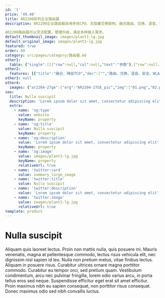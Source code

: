 ```yaml
---
id: '1'
price: '49.40'
title: AR2200系列企业路由器
description: AR2200企业路由器采用多核CPU、无阻塞交换架构，融合路由、交换、语音、安全等多种业务，支持开放业务平台(OSP)，可应用于中型企业总部、大中型企业分支，具有灵活的扩展能力。

AR2200路由器可以灵活配置，便捷升级，满足多种接入需求。
default_thumbnail_image: images/plant1-lg.jpg
default_original_image: images/plant1-lg.jpg
featured: true
order: 69
category: src/pages/category/路由器.md
other1: 
  table: {"single":[[{"row":null,"col":null,"text":"参数"},{"row":null,"col":null,"text":"AR2204-27GE\n/AR2204-27GE-P"},{"row":null,"col":null,"text":"AR2204-51GE\n/AR2204-51GE-P"},{"row":null,"col":null,"text":"AR2204E"},{"row":null,"col":null,"text":"AR2204XE"},{"row":null,"col":null,"text":"AR2220E"},{"row":null,"col":null,"text":"AR2240C"},{"row":null,"col":null,"text":"AR2240"}],[{"row":null,"col":null,"text":"转发性能"},{"row":null,"col":"7","text":"2Mpps-25Mpps"}],[{"row":null,"col":null,"text":"固定端口"},{"row":null,"col":null,"text":" 3* E\n(1*Combo)\n24*GE\nPoE款型：\n8*GE支持PoE"},{"row":null,"col":null,"text":"3*GE\n(1*Combo)\n48*GE\nPoE款型：\n8*GE支持PoE"},{"row":null,"col":null,"text":"3*GE\n(1*Combo)"},{"row":null,"col":null,"text":"2*10GE SFP+，\n10* GE SFP，\n8*GE RJ45 WAN"},{"row":null,"col":null,"text":"3*GE\n(1*Combo)"},{"row":null,"col":null,"text":"4*GE+4GE光+\n2*GE Combo"},{"row":null,"col":null,"text":"3*GE\n(2*Combo)\n/4*GE Combo+\n2*GE SFP/\n4*GE Combo+\n2*10GE SFP+"}],[{"row":null,"col":null,"text":"SIC插槽"},{"row":null,"col":null,"text":"4"},{"row":null,"col":null,"text":"4"},{"row":null,"col":null,"text":"4"},{"row":null,"col":null,"text":"4"},{"row":null,"col":null,"text":"4"},{"row":null,"col":null,"text":"4"},{"row":null,"col":null,"text":"4"}],[{"row":null,"col":null,"text":"WSIC插槽\n(缺省/最大)"},{"row":null,"col":null,"text":"0"},{"row":null,"col":null,"text":"0"},{"row":null,"col":null,"text":"0/2"},{"row":null,"col":null,"text":"0/2"},{"row":null,"col":null,"text":"2/4"},{"row":null,"col":null,"text":"2/4"},{"row":null,"col":null,"text":"2/4"}],[{"row":null,"col":null,"text":"XSIC插槽\n(缺省/最大)"},{"row":null,"col":null,"text":"0"},{"row":null,"col":null,"text":"0"},{"row":null,"col":null,"text":"0"},{"row":null,"col":null,"text":"0"},{"row":null,"col":null,"text":"0/2"},{"row":null,"col":null,"text":"2/4"},{"row":null,"col":null,"text":"2/4"}],[{"row":null,"col":null,"text":"冗余电源"},{"row":null,"col":null,"text":"内置双电源\n(PoE款型)"},{"row":null,"col":null,"text":"内置双电源\n(PoE款型)"},{"row":null,"col":null,"text":"内置双电源"},{"row":null,"col":null,"text":"内置双电源"},{"row":null,"col":null,"text":"RPS"},{"row":null,"col":null,"text":"内置双电源"},{"row":null,"col":null,"text":"内置双电源"}],[{"row":null,"col":null,"text":"电源"},{"row":null,"col":null,"text":"AC: 100~240V，\n50/60 HZ"},{"row":null,"col":null,"text":"AC: 100~240V，50/60 HZ"},{"row":null,"col":null,"text":"AC: 100~240V，50/60 HZ\nDC: -48~-60V"},{"row":null,"col":null,"text":"AC: 100~240V，50/60 HZ"},{"row":null,"col":null,"text":"AC: 100~240V，50/60 HZ"},{"row":null,"col":null,"text":"AC: 100~240V，50/60 HZ\nDC: -48~-60V\n"},{"row":null,"col":null,"text":"AC: 100~240V，50/60 HZ\nDC: -48~-60V\n"}],[{"row":null,"col":null,"text":"外形尺寸\n(WxDxH)"},{"row":null,"col":null,"text":"442 mm x 420 mm x 44.5 mm"},{"row":null,"col":null,"text":"442 mm x 420 mm x 44.5 mm"},{"row":null,"col":null,"text":"442 mm x 420 mm x 44.5 mm"},{"row":null,"col":null,"text":"442 mm x 420 mm x 44.5 mm"},{"row":null,"col":null,"text":"442 mm x 420 mm x 44.5 mm"},{"row":null,"col":null,"text":"442 mm x 470 mm x 88.1 mm"},{"row":null,"col":null,"text":"442 mm x 470 mm x 88.1 mm"}]]}
other2:
  features: [{"title":"融合，降低TCO","dec":["","路由、交换、语音、安全、WLAN等多种融合业务，满足企业业务多元化的需求",""]},{"title":"高可靠性，保障业务0中断","dec":["","采用多核架构，业务转发无阻塞，支持板卡热插拔技术，提供毫秒级故障检测以及链路备份技术",""]},{"title":"便捷运维","dec":["","全网统一网管，设备、流量、质量、业务可视，简化运维",""]}]
other3: null
other4:
  images: {"ar2204-27ge":{"org":"AR2204-27GE_pic","img":["01.png","02.png","03.png","04.png","05.png","06.png","07.png","08.png","09.png","10.png","11.png"]}}
seo:
  title: Nulla suscipit
  description: 'Lorem ipsum dolor sit amet, consectetur adipiscing elit'
  extra:
    - name: 'og:type'
      value: website
      keyName: property
    - name: 'og:title'
      value: Nulla suscipit
      keyName: property
    - name: 'og:description'
      value: 'Lorem ipsum dolor sit amet, consectetur adipiscing elit'
      keyName: property
    - name: 'og:image'
      value: images/plant1-lg.jpg
      keyName: property
      relativeUrl: true
    - name: 'twitter:card'
      value: summary_large_image
    - name: 'twitter:title'
      value: Nulla suscipit
    - name: 'twitter:description'
      value: 'Lorem ipsum dolor sit amet, consectetur adipiscing elit'
    - name: 'twitter:image'
      value: images/plant1-lg.jpg
      relativeUrl: true
template: product
---
```


# Nulla suscipit

Aliquam quis laoreet lectus. Proin non mattis nulla, quis posuere mi. Mauris venenatis, magna at pellentesque commodo, lectus risus vehicula elit, nec dignissim nisl sapien id leo. Nulla non pretium metus, vitae finibus lectus. Aliquam in posuere risus. Curabitur ultrices ornare magna porttitor commodo. Curabitur eu tempor orci, sed pretium quam. Vestibulum condimentum, arcu nec pulvinar fringilla, lorem odio varius arcu, in porta tellus eros sed neque. Suspendisse efficitur eget erat sit amet efficitur. Proin maximus nibh eu sapien consequat, non porttitor risus consequat. Donec maximus odio sed nibh convallis luctus.